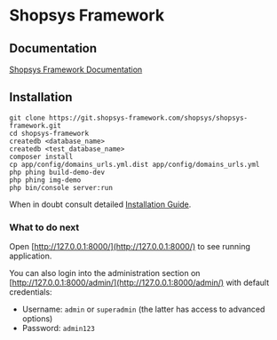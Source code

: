 # Shopsys Framework

## Documentation
[Shopsys Framework Documentation](docs/index.md)

## Installation
```
git clone https://git.shopsys-framework.com/shopsys/shopsys-framework.git
cd shopsys-framework
createdb <database_name>
createdb <test_database_name>
composer install
cp app/config/domains_urls.yml.dist app/config/domains_urls.yml
php phing build-demo-dev
php phing img-demo
php bin/console server:run
```

When in doubt consult detailed [Installation Guide](docs/introduction/installation-guide.md).

### What to do next
Open [http://127.0.0.1:8000/](http://127.0.0.1:8000/) to see running application.

You can also login into the administration section on [http://127.0.0.1:8000/admin/](http://127.0.0.1:8000/admin/) with default credentials:
* Username: `admin` or `superadmin` (the latter has access to advanced options)
* Password: `admin123`
